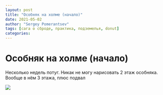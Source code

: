 ```yaml
---
layout: post
title: "Особняк на холме (начало)"
date: 2021-05-02
author: "Sergey Pomerantsev"
tags: [сага о сброде, практика, подземелья, donut]
categories:
---
```


# Особняк на холме (начало)

Несколько недель потуг. Никак не могу нарисовать 2 этаж особняка. Вообще в нём 3 этажа, плюс подвал

![](/images/_mansion-pre.jpg)
